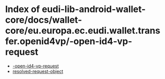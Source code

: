 # Index of eudi-lib-android-wallet-core/docs/wallet-core/eu.europa.ec.eudi.wallet.transfer.openid4vp/-open-id4-vp-request

- [-open-id4-vp-request](/eudi-lib-android-wallet-core/docs/wallet-core/eu.europa.ec.eudi.wallet.transfer.openid4vp/-open-id4-vp-request/-open-id4-vp-request/)
- [resolved-request-object](/eudi-lib-android-wallet-core/docs/wallet-core/eu.europa.ec.eudi.wallet.transfer.openid4vp/-open-id4-vp-request/resolved-request-object/)